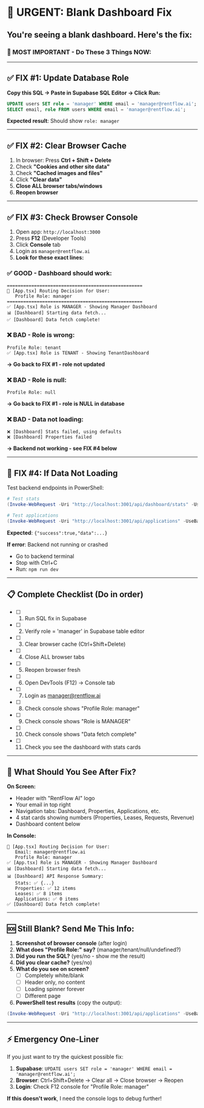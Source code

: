 # 🚨 URGENT: Blank Dashboard Fix

## You're seeing a blank dashboard. Here's the fix:

### 🔴 MOST IMPORTANT - Do These 3 Things NOW:

---

## ✅ **FIX #1: Update Database Role**

**Copy this SQL → Paste in Supabase SQL Editor → Click Run:**

```sql
UPDATE users SET role = 'manager' WHERE email = 'manager@rentflow.ai';
SELECT email, role FROM users WHERE email = 'manager@rentflow.ai';
```

**Expected result**: Should show `role: manager`

---

## ✅ **FIX #2: Clear Browser Cache**

1. In browser: Press **Ctrl + Shift + Delete**
2. Check **"Cookies and other site data"**
3. Check **"Cached images and files"**
4. Click **"Clear data"**
5. **Close ALL browser tabs/windows**
6. **Reopen browser**

---

## ✅ **FIX #3: Check Browser Console**

1. Open app: `http://localhost:3000`
2. Press **F12** (Developer Tools)
3. Click **Console** tab
4. Login as `manager@rentflow.ai`
5. **Look for these exact lines:**

### ✅ GOOD - Dashboard should work:
```
==================================================
🔀 [App.tsx] Routing Decision for User:
   Profile Role: manager
==================================================
✅ [App.tsx] Role is MANAGER - Showing Manager Dashboard
📊 [Dashboard] Starting data fetch...
✅ [Dashboard] Data fetch complete!
```

### ❌ BAD - Role is wrong:
```
Profile Role: tenant
✅ [App.tsx] Role is TENANT - Showing TenantDashboard
```
**→ Go back to FIX #1 - role not updated**

### ❌ BAD - Role is null:
```
Profile Role: null
```
**→ Go back to FIX #1 - role is NULL in database**

### ❌ BAD - Data not loading:
```
❌ [Dashboard] Stats failed, using defaults
❌ [Dashboard] Properties failed
```
**→ Backend not working - see FIX #4 below**

---

## 🔧 **FIX #4: If Data Not Loading**

Test backend endpoints in PowerShell:

```powershell
# Test stats
(Invoke-WebRequest -Uri "http://localhost:3001/api/dashboard/stats" -UseBasicParsing).Content

# Test applications
(Invoke-WebRequest -Uri "http://localhost:3001/api/applications" -UseBasicParsing).Content
```

**Expected**: `{"success":true,"data":...}`

**If error**: Backend not running or crashed
- Go to backend terminal
- Stop with Ctrl+C
- Run: `npm run dev`

---

## 📋 Complete Checklist (Do in order)

- [ ] 1. Run SQL fix in Supabase
- [ ] 2. Verify role = 'manager' in Supabase table editor
- [ ] 3. Clear browser cache (Ctrl+Shift+Delete)
- [ ] 4. Close ALL browser tabs
- [ ] 5. Reopen browser fresh
- [ ] 6. Open DevTools (F12) → Console tab
- [ ] 7. Login as manager@rentflow.ai
- [ ] 8. Check console shows "Profile Role: manager"
- [ ] 9. Check console shows "Role is MANAGER"
- [ ] 10. Check console shows "Data fetch complete"
- [ ] 11. Check you see the dashboard with stats cards

---

## 🎯 What Should You See After Fix?

**On Screen:**
- Header with "RentFlow AI" logo
- Your email in top right
- Navigation tabs: Dashboard, Properties, Applications, etc.
- 4 stat cards showing numbers (Properties, Leases, Requests, Revenue)
- Dashboard content below

**In Console:**
```
🔀 [App.tsx] Routing Decision for User:
   Email: manager@rentflow.ai
   Profile Role: manager
✅ [App.tsx] Role is MANAGER - Showing Manager Dashboard
📊 [Dashboard] Starting data fetch...
📊 [Dashboard] API Response Summary:
   Stats: ✅ {...}
   Properties: ✅ 12 items
   Leases: ✅ 8 items
   Applications: ✅ 0 items
✅ [Dashboard] Data fetch complete!
```

---

## 🆘 Still Blank? Send Me This Info:

1. **Screenshot of browser console** (after login)
2. **What does "Profile Role:" say?** (manager/tenant/null/undefined?)
3. **Did you run the SQL?** (yes/no - show me the result)
4. **Did you clear cache?** (yes/no)
5. **What do you see on screen?**
   - [ ] Completely white/blank
   - [ ] Header only, no content
   - [ ] Loading spinner forever
   - [ ] Different page

6. **PowerShell test results** (copy the output):
```powershell
(Invoke-WebRequest -Uri "http://localhost:3001/api/applications" -UseBasicParsing).Content
```

---

## ⚡ Emergency One-Liner

If you just want to try the quickest possible fix:

1. **Supabase**: `UPDATE users SET role = 'manager' WHERE email = 'manager@rentflow.ai';`
2. **Browser**: Ctrl+Shift+Delete → Clear all → Close browser → Reopen
3. **Login**: Check F12 console for "Profile Role: manager"

**If this doesn't work**, I need the console logs to debug further!
